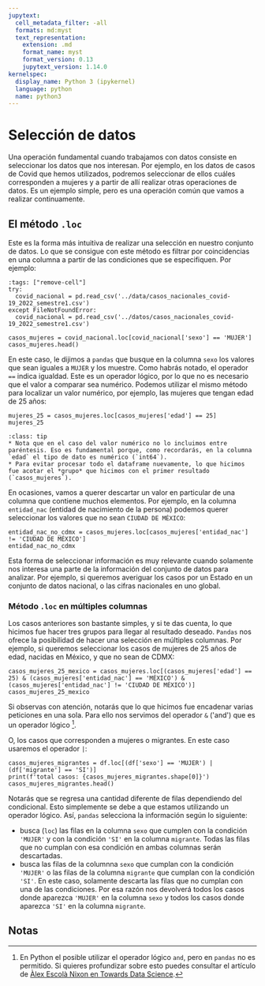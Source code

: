 ```yaml
---
jupytext:
  cell_metadata_filter: -all
  formats: md:myst
  text_representation:
    extension: .md
    format_name: myst
    format_version: 0.13
    jupytext_version: 1.14.0
kernelspec:
  display_name: Python 3 (ipykernel)
  language: python
  name: python3
---
```


# Selección de datos

Una operación fundamental cuando trabajamos con datos consiste en seleccionar los datos que nos interesan. Por ejemplo, en los datos de casos de Covid que hemos utilizados, podremos seleccionar de ellos cuáles corresponden a mujeres y a partir de allí realizar otras operaciones de datos. Es un ejemplo simple, pero es una operación común que vamos a realizar continuamente.

## El método `.loc`

Este es la forma más intuitiva de realizar una selección en nuestro conjunto de datos. Lo que se consigue con este método es filtrar por coincidencias en una columna a partir de las condiciones que se especifiquen. Por ejemplo:

```{code-cell} ipython
:tags: ["remove-cell"]
try:
  covid_nacional = pd.read_csv('../data/casos_nacionales_covid-19_2022_semestre1.csv')
except FileNotFoundError:
  covid_nacional = pd.read_csv('../datos/casos_nacionales_covid-19_2022_semestre1.csv')
```

```{code-cell} ipython
casos_mujeres = covid_nacional.loc[covid_nacional['sexo'] == 'MUJER']
casos_mujeres.head()
```

En este caso, le dijimos a `pandas` que busque en la columna `sexo` los valores que sean iguales a `MUJER` y los muestre. Como habrás notado, el operador `==` indica igualdad. Este es un operador lógico, por lo que no es necesario que el valor a comparar sea numérico. Podemos utilizar el mismo método para localizar un valor numérico, por ejemplo, las mujeres que tengan edad de 25 años:

```{code-cell} ipython
mujeres_25 = casos_mujeres.loc[casos_mujeres['edad'] == 25]
mujeres_25
```

```{admonition} Para resaltar
:class: tip
* Nota que en el caso del valor numérico no lo incluimos entre paréntesis. Eso es fundamental porque, como recordarás, en la columna `edad` el tipo de dato es numérico (`int64`).
* Para evitar procesar todo el dataframe nuevamente, lo que hicimos fue acotar el *grupo* que hicimos con el primer resultado (`casos_mujeres`). 
```

En ocasiones, vamos a querer descartar un valor en particular de una columna que contiene muchos elementos. Por ejemplo, en la columna `entidad_nac` (entidad de nacimiento de la persona) podemos querer seleccionar los valores que no sean `CIUDAD DE MÉXICO`:

```{code-cell} ipython
entidad_nac_no_cdmx = casos_mujeres.loc[casos_mujeres['entidad_nac'] != 'CIUDAD DE MÉXICO']
entidad_nac_no_cdmx
```

Esta forma de seleccionar información es muy relevante cuando solamente nos interesa una parte de la información del conjunto de datos para analizar. Por ejemplo, si queremos averiguar los casos por un Estado en un conjunto de datos nacional, o las cifras nacionales en uno global.

### Método `.loc` en múltiples columnas

Los casos anteriores son bastante simples, y si te das cuenta, lo que hicimos fue hacer tres grupos para llegar al resultado deseado. `Pandas` nos ofrece la posibilidad de hacer una selección en múltiples columnas. Por ejemplo, si queremos seleccionar los casos de mujeres de 25 años de edad, nacidas en México, y que no sean de CDMX:

```{code-cell} ipython
casos_mujeres_25_mexico = casos_mujeres.loc[(casos_mujeres['edad'] == 25) & (casos_mujeres['entidad_nac'] == 'MÉXICO') & (casos_mujeres['entidad_nac'] != 'CIUDAD DE MÉXICO')]
casos_mujeres_25_mexico
```

Si observas con atención, notarás que lo que hicimos fue encadenar varias peticiones en una sola. Para ello nos servimos del operador `&` ('and') que es un operador lógico [^footnote1].

O, los casos que corresponden a mujeres o migrantes. En este caso usaremos el operador `|`:

```{code-cell} ipython
casos_mujeres_migrantes = df.loc[(df['sexo'] == 'MUJER') | (df['migrante'] == 'SI')]
print(f'total casos: {casos_mujeres_migrantes.shape[0]}')
casos_mujeres_migrantes.head()
```

Notarás que se regresa una cantidad diferente de filas dependiendo del condicional. Esto simplemente se debe a que estamos utilizando un operador lógico. Así, `pandas` selecciona la información según lo siguiente:

* busca (`loc`) las filas en la columna `sexo` que cumplen con la condición `'MUJER'` y con la condición `'SI'` en la columna `migrante`. Todas las filas que no cumplan con esa condición en ambas columnas serán descartadas.
* busca las filas de la columnna `sexo` que cumplan con la condición `'MUJER'` o las filas de la columna `migrante` que cumplan con la condición `'SI'`. En este caso, solamente descarta las filas que no cumplan con una de las condiciones. Por esa razón nos devolverá todos los casos donde aparezca `'MUJER'` en la columna `sexo` y todos los casos donde aparezca `'SI'` en la columna `migrante`.


## Notas

[^footnote1]: En Python el posible utilizar el operador lógico `and`, pero en `pandas` no es permitido. Si quieres profundizar sobre esto puedes consultar el artículo de [Àlex Escolà Nixon en Towards Data Science](https://towardsdatascience.com/bitwise-operators-and-chaining-comparisons-in-pandas-d3a559487525).
